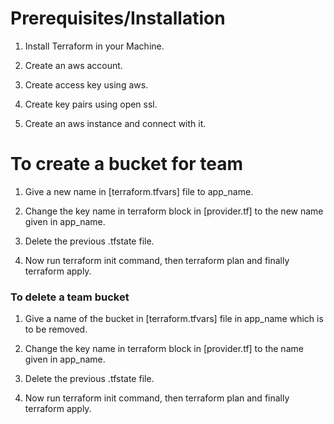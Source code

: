    
   ##
   # Prerequisites/Installation
1. Install Terraform in your Machine.

2. Create an aws account.

3. Create access key using aws.

4. Create key pairs using open ssl.

5. Create an aws instance and connect with it.

    ###
  # To create a bucket for team

1. Give a new name in [terraform.tfvars] file to app_name.

2. Change the key name in terraform block in [provider.tf] to the new name given in app_name.

3. Delete the previous .tfstate file.

4. Now run terraform init command, then terraform plan and finally terraform apply.

 ### To delete a team bucket

1. Give a name of the bucket in [terraform.tfvars] file in app_name which is to be removed.

2. Change the key name in terraform block in [provider.tf] to the name given in app_name.

3. Delete the previous .tfstate file.

4. Now run terraform init command, then terraform plan and finally terraform apply.
